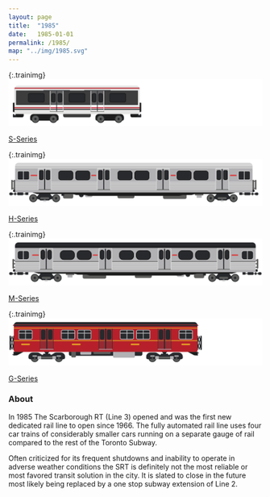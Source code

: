 ```yaml
---
layout: page
title:  "1985"
date:   1985-01-01
permalink: /1985/
map: "../img/1985.svg"
---
```


{:.trainimg}
![S-Series](../img/s-series.svg)

[S-Series](https://en.wikipedia.org/wiki/S_series_(Toronto_subway))

{:.trainimg}
![H-Series](../img/h-series.svg)

[H-Series](https://en.wikipedia.org/wiki/H_series_(Toronto_subway))

{:.trainimg}
![M-Series](../img/m-series.svg)

[M-Series](https://en.wikipedia.org/wiki/M_series_(Toronto_subway))

{:.trainimg}
![G-Series](../img/g-series.svg)

[G-Series](https://en.wikipedia.org/wiki/G_series_(Toronto_subway))

### About

In 1985 The Scarborough RT (Line 3) opened and was the first new dedicated rail line to open since 1966.  The fully automated rail line uses four car trains of considerably smaller cars running on a separate gauge of rail compared to the rest of the Toronto Subway.

Often criticized for its frequent shutdowns and inability to operate in adverse weather conditions the SRT is definitely not the most reliable or most favored transit solution in the city.  It is slated to close in the future most likely being replaced by a one stop subway extension of Line 2.